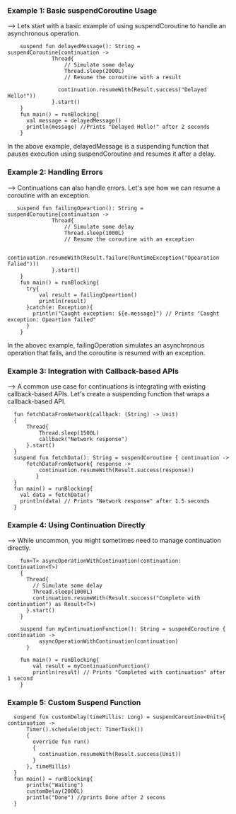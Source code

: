 ### Example 1: Basic suspendCoroutine Usage

--> Lets start with a basic example of using suspendCoroutine to handle an asynchronous operation.

        suspend fun delayedMessage(): String = suspendCoroutine{continuation ->
                  Thread{
                      // Simulate some delay
                      Thread.sleep(2000L)
                      // Resume the coroutine with a result

                    continuation.resumeWith(Result.success("Delayed Hello!")) 
                  }.start()
        }
        fun main() = runBlocking{
          val message = delayedMessage()
          println(message) //Prints "Delayed Hello!" after 2 seconds
        }

In the above example, delayedMessage is a suspending function that pauses execution using suspendCoroutine and resumes it after a delay.

### Example 2: Handling Errors

--> Continuations can also handle errors. Let's see how we can resume a coroutine with an exception.

       suspend fun failingOpeartion(): String = suspendCoroutine{continuation ->
                  Thread{
                      // Simulate some delay
                      Thread.sleep(1000L)
                      // Resume the coroutine with an exception

                    continuation.resumeWith(Result.failure(RuntimeException("Opearation falied"))) 
                  }.start()
        }
        fun main() = runBlocking{
          try{
              val result = failingOpeartion()
              println(result)
          }catch(e: Exception){
            println("Caught exception: ${e.message}") // Prints "Caught exception: Opeartion failed"
          }
        }

In the abovec example, failingOperation simulates an asynchronous operation that fails, and the coroutine is resumed with an exception.

### Example 3: Integration with Callback-based APIs

--> A common use case for continuations is integrating with existing callback-based APIs. Let's create a suspending function that wraps a callback-based API.

      fun fetchDataFromNetwork(callback: (String) -> Unit)
      {
          Thread{
              Thread.sleep(1500L)
              callback("Network response")
          }.start()
      }
      suspend fun fetchData(): String = suspendCoroutine { continuation ->
          fetchDataFromNetwork{ response ->
              continuation.resumeWith(Result.success(response))
             }
      }
      fun main() = runBlocking{
        val data = fetchData()
        println(data) // Prints "Network response" after 1.5 seconds
      }

  ### Example 4: Using Continuation Directly

  --> While uncommon, you might sometimes need to manage continuation directly. 

        fun<T> asyncOperationWithContinuation(continuation: Continuation<T>)
        {
          Thread{
            // Simulate some delay
            Thread.sleep(1000L)
            continuation.resumeWith(Result.success("Complete with continuation") as Result<T>)
          }.start()
        }

        suspend fun myContinuationFunction(): String = suspendCoroutine { continuation ->
              asyncOperationWithContinuation(continuation)
          }

        fun main() = runBlocking{
            val result = myContinuationFunction()
            println(result) // Prints "Completed with continuation" after 1 second
        }  

### Example 5: Custom Suspend Function

      suspend fun customDelay(timeMillis: Long) = suspendCoroutine<Unit>{ continuation ->
          Timer().schedule(object: TimerTask())
          {
            override fun run()
            {
              continuation.resumeWith(Result.success(Unit))
            }
          }, timeMillis)
      }
      fun main() = runBlocking{
          println("Waiting")
          customDelay(2000L)
          println("Done") //prints Done after 2 secons
      }
